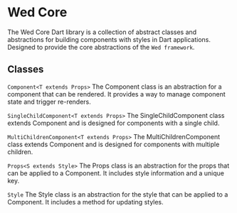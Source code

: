 # Wed Core

The Wed Core Dart library is a collection of abstract classes and abstractions for building components with styles in Dart applications.
Designed to provide the core abstractions of the `Wed framework`.

## Classes

`Component<T extends Props>`
The Component class is an abstraction for a component that can be rendered. It provides a way to manage component state and trigger re-renders.

`SingleChildComponent<T extends Props>`
The SingleChildComponent class extends Component and is designed for components with a single child.

`MultiChildrenComponent<T extends Props>`
The MultiChildrenComponent class extends Component and is designed for components with multiple children.

`Props<S extends Style>`
The Props class is an abstraction for the props that can be applied to a Component. It includes style information and a unique key.

`Style`
The Style class is an abstraction for the style that can be applied to a Component. It includes a method for updating styles.